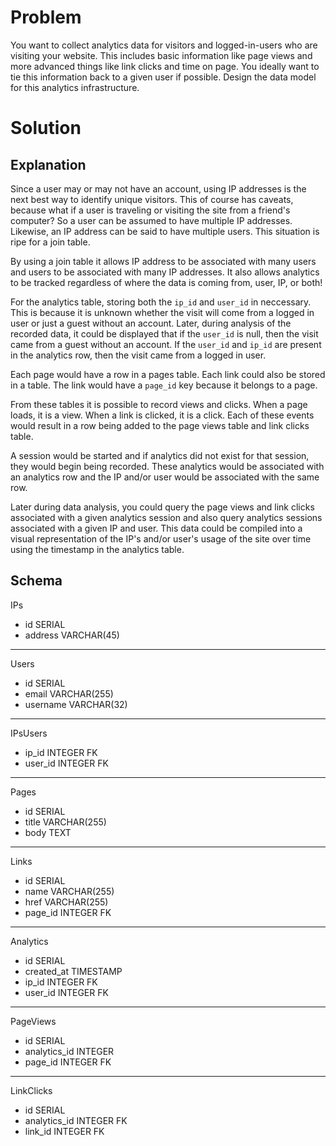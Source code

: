 # Problem

You want to collect analytics data for visitors and logged-in-users who are visiting your website. This includes basic information like page views and more advanced things like link clicks and time on page. You ideally want to tie this information back to a given user if possible. Design the data model for this analytics infrastructure. 

# Solution

## Explanation

Since a user may or may not have an account, using IP addresses is the next best way to identify unique visitors. This of course has caveats, because what if a user is traveling or visiting the site from a friend's computer? So a user can be assumed to have multiple IP addresses. Likewise, an IP address can be said to have multiple users. This situation is ripe for a join table.

By using a join table it allows IP address to be associated with many users and users to be associated with many IP addresses. It also allows analytics to be tracked regardless of where the data is coming from, user, IP, or both!

For the analytics table, storing both the `ip_id` and `user_id` in neccessary. This is because it is unknown whether the visit will come from a logged in user or just a guest without an account. Later, during analysis of the recorded data, it could be displayed that if the `user_id` is null, then the visit came from a guest without an account. If the `user_id` and `ip_id` are present in the analytics row, then the visit came from a logged in user.

Each page would have a row in a pages table. Each link could also be stored in a table. The link would have a `page_id` key because it belongs to a page.

From these tables it is possible to record views and clicks. When a page loads, it is a view. When a link is clicked, it is a click. Each of these events would result in a row being added to the page views table and link clicks table.

A session would be started and if analytics did not exist for that session, they would begin being recorded. These analytics would be associated with an analytics row and the IP and/or user would be associated with the same row.

Later during data analysis, you could query the page views and link clicks associated with a given analytics session and also query analytics sessions associated with a given IP and user. This data could be compiled into a visual representation of the IP's and/or user's usage of the site over time using the timestamp in the analytics table.

## Schema

IPs

- id SERIAL
- address VARCHAR(45)

---

Users

- id SERIAL
- email VARCHAR(255)
- username VARCHAR(32)

---

IPsUsers

- ip_id INTEGER FK
- user_id INTEGER FK

---

Pages

- id SERIAL
- title VARCHAR(255)
- body TEXT

---

Links

- id SERIAL
- name VARCHAR(255)
- href VARCHAR(255)
- page_id INTEGER FK

---

Analytics

- id SERIAL
- created_at TIMESTAMP
- ip_id INTEGER FK
- user_id INTEGER FK

---

PageViews

- id SERIAL
- analytics_id INTEGER
- page_id INTEGER FK

---

LinkClicks

- id SERIAL
- analytics_id INTEGER FK
- link_id INTEGER FK

